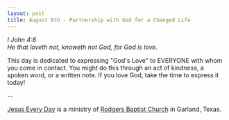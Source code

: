 ```yaml
---
layout: post
title: August 8th - Partnership with God for a Changed Life
---
```


_I John 4:8  
He that loveth not, knoweth not God, for God is love._

This day is dedicated to expressing "God's Love" to EVERYONE with
whom you come in contact. You might do this through an act of
kindness, a spoken word, or a written note. If you love God, take the
time to express it today!

 --

<a href=http://jesuseveryday.net>Jesus Every Day</a> is a ministry of <a href=http://rodgersbaptist.net>Rodgers Baptist Church</a> in Garland, Texas.
